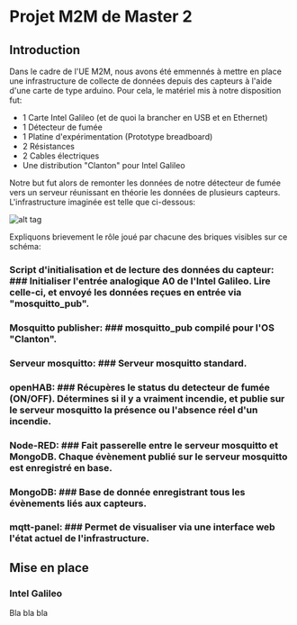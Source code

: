 # Projet M2M de Master 2 #

## Introduction ##
Dans le cadre de l'UE M2M, nous avons été emmennés à mettre en place une infrastructure de collecte de données depuis des capteurs à l'aide d'une carte de type arduino. Pour cela, le matériel mis à notre disposition fut:
* 1 Carte Intel Galileo (et de quoi la brancher en USB et en Ethernet)
* 1 Détecteur de fumée
* 1 Platine d'expérimentation (Prototype breadboard) 
* 2 Résistances
* 2 Cables électriques
* Une distribution "Clanton" pour Intel Galileo

Notre but fut alors de remonter les données de notre détecteur de fumée vers un serveur réunissant en théorie les données de plusieurs capteurs. L'infrastructure imaginée est telle que ci-dessous:

![alt tag](https://github.com/DevYourWorld/Master2-M2M/blob/master/etc/infrastructure.png?raw=true)

Expliquons brievement le rôle joué par chacune des briques visibles sur ce schéma:
### Script d'initialisation et de lecture des données du capteur: ### Initialiser l'entrée analogique A0 de l'Intel Galileo. Lire celle-ci, et envoyé les données reçues en entrée via "mosquitto_pub".
### Mosquitto publisher: ### mosquitto_pub compilé pour l'OS "Clanton".
### Serveur mosquitto: ### Serveur mosquitto standard.
### openHAB: ### Récupères le status du detecteur de fumée (ON/OFF). Détermines si il y a vraiment incendie, et publie sur le serveur mosquitto la présence ou l'absence réel d'un incendie.
### Node-RED: ### Fait passerelle entre le serveur mosquitto et MongoDB. Chaque évènement publié sur le serveur mosquitto est enregistré en base.
### MongoDB: ### Base de donnée enregistrant tous les évènements liés aux capteurs.
### mqtt-panel: ### Permet de visualiser via une interface web l'état actuel de l'infrastructure.


## Mise en place ##
### Intel Galileo ###
Bla bla bla   
